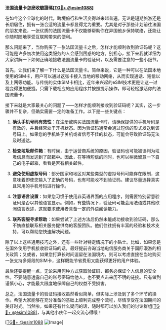 **法国流量卡怎麽收驗證碼[[TG💪+ @esim1088](https://t.me/s/esim1088)]**

在如今这个全球化的时代，跨境旅行和生活变得越来越普遍。无论是短期旅游还是长期居住，拥有一张合适的流量卡都显得尤为重要。尤其是对于那些计划前往法国的朋友来说，一张优质的法国流量卡不仅能够帮助你在异国他乡保持联络，还能让你随时随地享受互联网带来的便利。

那么问题来了，当你购买了一张法国流量卡之后，怎样才能顺利收到验证码呢？这可能是许多初次使用这类服务的人会感到困惑的地方。别担心，接下来我就详细为大家讲解一下如何正确地接收法国流量卡的验证码，以及需要注意的一些小细节。

首先，让我们来了解一下什么是法国流量卡。简单来说，它是一种可以在法国本地使用的SIM卡，用户可以通过这张卡接入当地的移动网络，从而实现通话、短信以及上网等功能。与传统的实体SIM卡相比，近年来兴起的eSIM技术更是让这一过程变得更加便捷。只需下载相应的应用程序并按照提示操作，即可轻松激活你的法国流量卡。

接下来就是大家最关心的问题了——怎样才能顺利接收到验证码呢？其实，这一步骤并不复杂，但确实需要一定的准备工作。以下是一些关键点：

1. **确认手机号码有效性**：在注册或购买法国流量卡时，请确保提供的手机号码是有效的，并且经常处于开机状态。因为验证码通常会通过短信的形式发送到该号码上。如果您的手机处于关机或者信号不佳的状态，可能会导致验证码无法及时送达。

2. **检查垃圾邮件箱**：有时候，由于运营商系统的原因，验证码也可能被误判为垃圾信息而发送到了邮箱中。因此，在等待短信的同时，也可以稍微留意一下自己的电子邮箱，看看是否有相关邮件。

3. **避免使用虚拟号码**：部分国家和地区对某些类型的虚拟号码可能存在限制，这意味着即使您输入了正确的号码，也有可能收不到验证码。建议尽量选择真实且常用的手机号码进行操作。

4. **注意语言设置**：如果您习惯于使用非英语界面的应用程序，则需要特别留意验证码是否以其他语言显示。例如，有些情况下，验证码可能会用法语或其他欧洲语言表述，这就要求使用者具备一定的外语阅读能力。

5. **联系客服寻求帮助**：如果尝试了上述方法后仍然未能成功接收到验证码，那么不妨直接联系相关服务提供商的客服团队。他们往往拥有丰富的经验和技术支持，可以帮助您快速解决问题。

除了以上这些通用技巧之外，还有一些针对特定情况下的小贴士。比如，如果您是在国外使用手机接收验证码的话，最好提前咨询当地电信服务商关于国际漫游的相关政策；又或者，如果您打算长时间逗留在法国境内，则可以考虑直接在当地购买一张支持多频段的SIM卡，这样既能节省费用又能获得更好的用户体验。

最后还要提醒一点，无论采用何种方式获取验证码，都务必保证个人信息的安全性。不要随意透露自己的账号密码给他人，也不要点击来历不明的链接。只有做到谨慎小心，才能最大限度地保障自己的权益不受损害。

总之，法国流量卡的验证码接收虽然看似简单，但实际上涉及到了多个环节的操作。希望大家能够在充分准备的基础上顺利完成整个流程，尽情享受在法国期间的美好时光。当然啦，如果还有什么疑问的话，随时都可以加入我们的讨论群组[[TG💪+ @esim1088](https://t.me/s/esim1088)]，与其他小伙伴一起交流心得哦！

[[TG💪+ @esim1088](https://t.me/s/esim1088) ![Image](https://i.postimg.cc/4NQfJmqS/Snipaste-2025-05-13-00-14-12.png)]